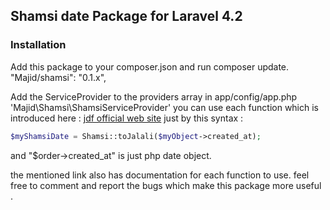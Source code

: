## Shamsi date Package for Laravel 4.2

### Installation
Add this package to your composer.json and run composer update.
"Majid/shamsi": "0.1.x",


Add the ServiceProvider to the providers array in app/config/app.php
'Majid\Shamsi\ShamsiServiceProvider'
you can use each function which is introduced here :
[jdf official web site](http://jdf.scr.ir/rahnama/?t=jadvalha)
just by this syntax :
```php
$myShamsiDate = Shamsi::toJalali($myObject->created_at);
```
and "$order->created_at" is just php date object.

the mentioned link also has documentation for each function to use.
feel free to comment and report the bugs which make this package more useful .
